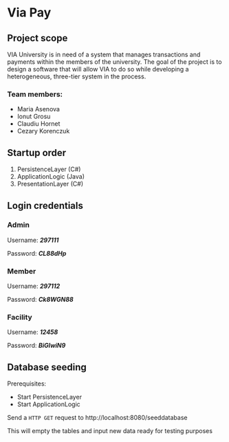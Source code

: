 # Via Pay


## Project scope

VIA University is in need of a system that manages transactions and payments within the members of the university.  The goal of the project is to design a software that will allow VIA to do so while developing a heterogeneous, three-tier system in the process.


### Team members:
- Maria Asenova
- Ionut Grosu
- Claudiu Hornet
- Cezary Korenczuk 


## Startup order

1. PersistenceLayer (C#)
2. ApplicationLogic (Java)
3. PresentationLayer (C#)

## Login credentials

### Admin 
Username: ***297111***

Password: ***CL88dHp***

### Member
Username: ***297112***

Password: ***Ck8WGN88***

### Facility
Username: ***12458***

Password: ***BiGlwiN9***


## Database seeding

Prerequisites: 
* Start PersistenceLayer
* Start ApplicationLogic

Send a `HTTP GET` request to http://localhost:8080/seeddatabase

This will empty the tables and input new data ready for testing purposes

